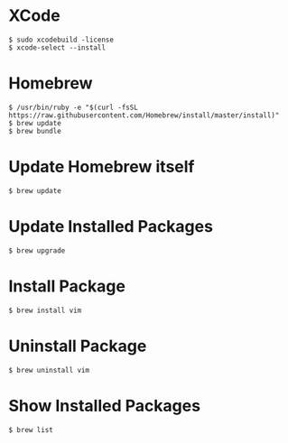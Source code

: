 # XCode

```
$ sudo xcodebuild -license
$ xcode-select --install
```

# Homebrew

```
$ /usr/bin/ruby -e "$(curl -fsSL https://raw.githubusercontent.com/Homebrew/install/master/install)"
$ brew update
$ brew bundle
```

# Update Homebrew itself

```
$ brew update
```

# Update Installed Packages

```
$ brew upgrade
```

# Install Package

```
$ brew install vim
```

# Uninstall Package

```
$ brew uninstall vim
```

# Show Installed Packages

```
$ brew list
```

